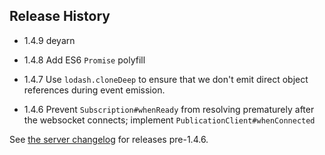 ## Release History

* 1.4.9 deyarn

* 1.4.8 Add ES6 `Promise` polyfill

* 1.4.7 Use `lodash.cloneDeep` to ensure that we don't emit direct object references during event emission.

* 1.4.6 Prevent `Subscription#whenReady` from resolving prematurely after the websocket connects; implement `PublicationClient#whenConnected`

See [the server changelog](https://github.com/mixmaxhq/publication-server/blob/master/README.md#server-changelog) for releases pre-1.4.6.
